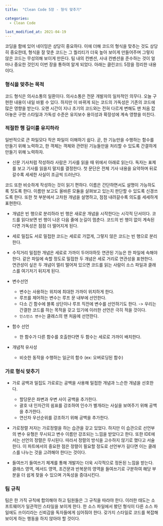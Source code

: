 ```yaml
---
title:  "Clean Code 5장 - 형식 맞추기"

categories:
  - Clean Code

last_modified_at: 2021-04-19
---
```


코딩을 함에 있어 네이밍은 상당히 중요하다.
이에 더해 코드의 형식을 맞추는 것도 상당히 중요한데, 형식을 잘 맞춘 코드는 그 퀄리티가 더욱 높아 보이게 만들어주며 그렇지 않은 코드는 무성의해 보이게 만든다.
팀 내의 컨벤션, 사내 컨벤션을 준수하는 것이 얼마나 중요한 것인지 이번 장을 통하여 알게 되었다.
아래는 클린코드 5장을 정리한 내용이다.

### 형식을 맞추는 목적
코드 형식은 의사소통의 일환이다. 의사소통은 전문 개발자의 일차적인 의무다.
오늘 구현한 내용이 내일 바뀔 수 있다. 하지만 이 바뀌게 되는 코드의 가독성은 기존의 코드에 많은 영향을 받는다.
오랜 시간이 지나 초기의 코드와는 전혀 다르게 변해도 맨 처음 잡아놓은 구현 스타일과 가독성 수준은 유지보수 용이성과 확장성에 계속 영향을 미친다.

### 적절한 행 길이를 유지하라
일반적으로 큰 파일모다 작은 파일이 이해하기 쉽다.
곧, 한 기능만을 수행하는 함수를 만들기 위해 노력하고, 한 객체는 객체와 관련된 기능들만을 처리할 수 있도록 간결하게 만들기 위해 노력하자.

* 신문 기사처럼 작성하라
사람은 기사를 읽을 때 위에서 아래로 읽는다. 독자는 표제를 보고 기사를 읽을지 말지를 결정한다.
첫 문단은 전체 기사 내용을 요약하며 뒤로 갈수록 세세한 사실이 조금씩 드러난다.

코드 또한 비슷하게 작성하는 것이 읽기 편하다.
이름은 간단하면서도 설명이 가능하도록 짓도록 한다. 이름만 보고도 올바른 모듈을 살펴보고 있는지 판단할 수 있도록 신경쓰도록 한다.
또한 첫 부분에서 고차원 개념을 설명하고, 점점 내려갈수록 의도를 세세하게 표현한다. 

* 개념은 빈 행으로 분리하라
빈 행은 새로운 개념을 시작한다는 시각적 단서이다.
코드를 읽다보면 빈 행이 나온 다음 줄에 눈길이 멈춘다.
코드의 빈 행이 없이 계속된다면 가독성은 점점 더 떨어지게 된다.

* 세로 밀집도
서로 밀접한 코드는 세로로 가깝게, 그렇지 않은 코드는 빈 행으로 분리한다.

* 수직거리
밀접한 개념은 세로로 가까이 두어야하듯 연관된 기능은 한 파일에 속해야 한다.
같은 파일에 속할 정도로 밀접한 두 개념은 세로 거리로 연관성을 표현한다.
연관성이 싶은 두 개념이 멀리 떨어져 있으면 코드를 읽는 사람이 소스 파일과 클래스를 여기저기 뒤지게 된다.

* 변수선언
  - 변수는 사용하는 위치에 최대한 가까이 위치하게 한다.
  - 루프를 제어하는 변수는 루프 문 내부에 선언한다.
  - 다소 긴 함수에 블록 상단이나 루프 직전에 변수를 선언하기도 한다. -> 우리는 간결한 코드를 하는 목적을 갖고 있기에 이러한 선언은 극히 적을 것이다.
  - `인스턴스 변수`는 클래스의 맨 처음에 선언한다.

* 함수 선언 
  - 한 함수가 다른 함수를 호출한다면 두 함수는 세로로 가까이 배치한다.

* 개념적 유사성
  - 비슷한 동작을 수행하는 일군의 함수 (ex: 오버로딩된 함수)

### 가로 형식 맞추기

* 가로 공백과 밀집도
가로로는 공백을 사용해 밀접한 개념과 느슨한 개념을 선호한다.
  - 할당문은 좌변과 우변 사이 공백을 추가한다.
  - 괄호 내 인자간의 쉼표를 강조하여 인수가 별개라는 사실을 보여주기 위해 공백을 추가한다.
  - 연산자 우선순위를 강조하기 위해 공백을 추가한다.

* 가로정렬
저자는 가로정렬을 하는 습관을 갖고 있었다.
하지만 이 습관으로 선언부의 변수 유형은 무시되고 변수 이름만 강조되는 느낌을 받았다고 한다.
또한 IDE에서는 선언의 정렬은 무시된다.
따라서 정렬의 방식을 고수하지 않기로 했다고 서술한다.
이 파트에서의 중요한 점은 정렬이 필요할 정도로 선언부가 길다면 이는 클래스를 나누는 것을 고려해야 한다는 것이다.

* 들여쓰기
들여쓰기 체계를 통해 개발자는 더욱 시각적으로 정돈된 느낌을 받는다.
클래스 영역, 메서드 영역, 조건문과 반복문의 영역을 들여쓰기로 구분하여 해당 부분을 더 쉽게 찾을 수 있으며 가독성을 증대시킨다.

### 팀 규칙
팀은 한 가직 규칙에 합의해야 하고 팀원들은 그 규칙을 따라야 한다.
이러한 태도는 소프트웨어가 일관적인 스타일을 보이게 한다.
한 소스 파일에서 봤던 형식이 다른 소스 파일에도 쓰이리라는 신뢰감을 독자들에게 심어줘야 한다.
갖가지 스타일로 코드를 복잡해 보이게 하는 행동을 하지 않아야 할 것이다.